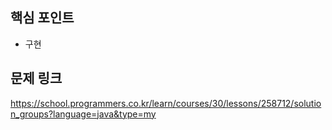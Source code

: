 ## 핵심 포인트

- 구현

## 문제 링크

https://school.programmers.co.kr/learn/courses/30/lessons/258712/solution_groups?language=java&type=my

